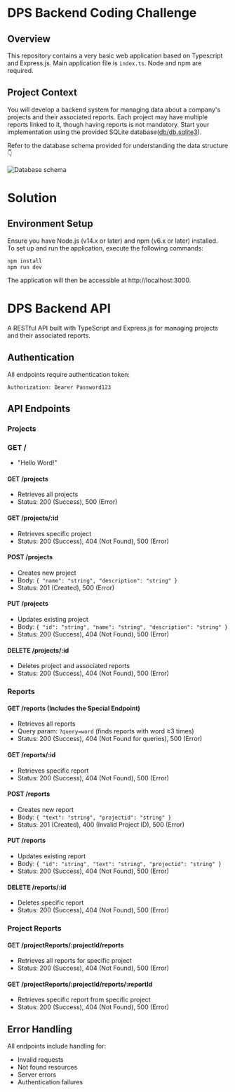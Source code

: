 # DPS Backend Coding Challenge

## Overview

This repository contains a very basic web application based on Typescript and Express.js. Main application file is `index.ts`. Node and npm are required.

## Project Context

You will develop a backend system for managing data about a company's projects and their associated reports. Each project may have multiple reports linked to it, though having reports is not mandatory. Start your implementation using the provided SQLite database([db/db.sqlite3](./db/db.sqlite3)).

Refer to the database schema provided for understanding the data structure 👇

![Database schema](images/database_schema.png)

# Solution

## Environment Setup

Ensure you have Node.js (v14.x or later) and npm (v6.x or later) installed.  
To set up and run the application, execute the following commands:

```
npm install
npm run dev
```

The application will then be accessible at http://localhost:3000.

# DPS Backend API

A RESTful API built with TypeScript and Express.js for managing projects and their associated reports.

## Authentication

All endpoints require authentication token:
```
Authorization: Bearer Password123
```

## API Endpoints

### Projects

### GET /
- "Hello Word!"

  
#### GET /projects
- Retrieves all projects
- Status: 200 (Success), 500 (Error)

#### GET /projects/:id
- Retrieves specific project
- Status: 200 (Success), 404 (Not Found), 500 (Error)

#### POST /projects
- Creates new project
- Body: `{ "name": "string", "description": "string" }`
- Status: 201 (Created), 500 (Error)

#### PUT /projects
- Updates existing project
- Body: `{ "id": "string", "name": "string", "description": "string" }`
- Status: 200 (Success), 404 (Not Found), 500 (Error)

#### DELETE /projects/:id
- Deletes project and associated reports
- Status: 200 (Success), 404 (Not Found), 500 (Error)

### Reports

#### GET /reports (Includes the Special Endpoint)
- Retrieves all reports
- Query param: `?query=word` (finds reports with word ≥3 times)
- Status: 200 (Success), 404 (Not Found for queries), 500 (Error)

#### GET /reports/:id
- Retrieves specific report
- Status: 200 (Success), 404 (Not Found), 500 (Error)

#### POST /reports
- Creates new report
- Body: `{ "text": "string", "projectid": "string" }`
- Status: 201 (Created), 400 (Invalid Project ID), 500 (Error)

#### PUT /reports
- Updates existing report
- Body: `{ "id": "string", "text": "string", "projectid": "string" }`
- Status: 200 (Success), 404 (Not Found), 500 (Error)

#### DELETE /reports/:id
- Deletes specific report
- Status: 200 (Success), 404 (Not Found), 500 (Error)

### Project Reports

#### GET /projectReports/:projectId/reports
- Retrieves all reports for specific project
- Status: 200 (Success), 404 (Not Found), 500 (Error)

#### GET /projectReports/:projectId/reports/:reportId
- Retrieves specific report from specific project
- Status: 200 (Success), 404 (Not Found), 500 (Error)

## Error Handling

All endpoints include handling for:
- Invalid requests
- Not found resources
- Server errors
- Authentication failures
